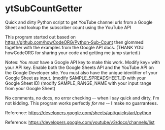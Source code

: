 # ytSubCountGetter
Quick and dirty Python script to get YouTube channel urls from a Google Sheet and lookup the subscriber count using the YouTube API

This program started out based on https://github.com/howCodeORG/Python-Sub-Count then glommed together with the examples from the Google API docs. (THANK YOU howCodeORG for sharing your code and getting me jump started.)

Notes:
You *must* have a Google API key to make this work. Modify key= with your API key.
Enable both the Google Sheets API and the YouTube API on the Google Developer site.
You must also have the unique identifier of your Google Sheet as input.
(modify SAMPLE_SPREADSHEET_ID with your Google Sheet ID)
(modify SAMPLE_RANGE_NAME with your input range from your Google Sheet)

No comments, no docs, no error checking -- when I say quick and dirty, I'm not kidding.
This program works perfectly *for me* -- I make no guarrantees.

Reference:
https://developers.google.com/sheets/api/quickstart/python

Reference:
https://developers.google.com/youtube/v3/docs/channels/list

